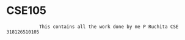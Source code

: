 # CSE105
                This contains all the work done by me P Ruchita CSE 318126510105
                
